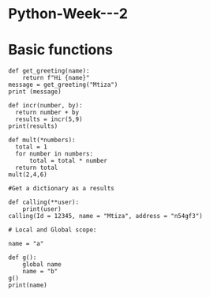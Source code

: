 # Python-Week---2

# Basic functions

    def get_greeting(name):
        return f"Hi {name}"
    message = get_greeting("Mtiza")
    print (message)

    def incr(number, by):
      return number + by
      results = incr(5,9)
    print(results)

    def mult(*numbers):
      total = 1
      for number in numbers:
          total = total * number
      return total
    mult(2,4,6)

    #Get a dictionary as a results

    def calling(**user):
        print(user)
    calling(Id = 12345, name = "Mtiza", address = "n54gf3")

    # Local and Global scope:

    name = "a"

    def g():
        global name
        name = "b"
    g()
    print(name)
